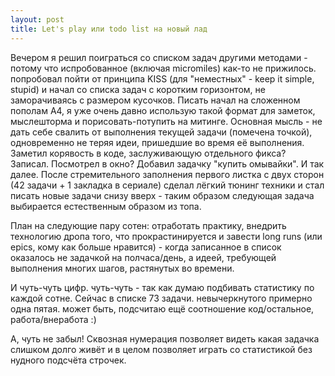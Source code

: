 ```yaml
---
layout: post
title: Let's play или todo list на новый лад
---
```

Вечером я решил поиграться со списком задач другими методами - потому что испробованное (включая micromiles) как-то не прижилось. попробовал пойти от принципа KISS (для "неместных" - keep it simple, stupid) и начал со списка задач с коротким горизонтом, не заморачиваясь с размером кусочков. Писать начал на сложенном пополам А4, я уже очень давно использую такой формат для заметок, мыслешторма и порисовать-потупить на митинге. Основная мысль - не дать себе свалить от выполнения текущей задачи (помечена точкой), одновременно не теряя идеи, пришедшие во время её выполнения. Заметил корявость в коде, заслуживающую отдельного фикса? Записал. Посмотрел в окно? Добавил задачку "купить омывайки". И так далее. После стремительного заполнения первого листка с двух сторон (42 задачи + 1 закладка в сериале) сделал лёгкий тюнинг техники и стал писать новые задачи снизу вверх - таким образом следующая задача выбирается естественным образом из топа.

План на следующие пару сотен: отработать практику, внедрить технологию дропа того, что прокрастинируется и завести long runs (или epics, кому как больше нравится) - когда записанное в список оказалось не задачкой на полчаса/день, а идеей, требующей выполнения многих шагов, растянутых во времени.

И чуть-чуть цифр. чуть-чуть - так как думаю подбивать статистику по каждой сотне. Сейчас в списке 73 задачи. невычеркнутого примерно одна пятая. может быть, подсчитаю ещё соотношение код/остальное, работа/внеработа :)

А, чуть не забыл! Сквозная нумерация позволяет видеть какая задачка слишком долго живёт и в целом позволяет играть со статистикой без нудного подсчёта строчек.